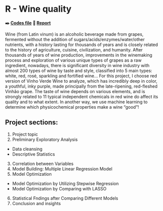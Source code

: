 # R - Wine quality

**:black_nib: [Codes file](https://github.com/Janette-Le/R-Wine-quality/blob/main/Codes.R)**
**:page_with_curl: [Report](https://github.com/Janette-Le/R-Wine-quality/blob/main/Report.pdf)**

Wine (from Latin vinum) is an alcoholic beverage made from grapes, fermented without the addition of sugars/acids/enzymes/water/other nutrients, with a history lasting for thousands of years and is closely related to the history of agriculture, cuisine, civilization, and humanity. 
After thousands of years of wine production, improvements in the winemaking process and exploration of various unique types of grapes as a raw ingredient, nowadays, there is significant diversity in wine industry with almost 200 types of wine by taste and style, classified into 5 main types: white, red, rosé, sparkling and fortified wine... For this project, I choose red version of Vinho Verde Wine to analyze, which has incredibly deep in color, a youthful, inky purple,  made principally from the late-ripening, red-fleshed Vinhão grape. 
The taste of wine depends on various elements, and is strongly related to 11 typical independent chemicals in red wine do affect its quality and to what extent. In another way, we use machine learning to determine which physicochemical properties make a wine “good”!

## Project sections:
1. Project topic
2. Preliminary Exploratory Analysis
  - Data cleansing
  - Descriptive Statistics
3. Correlation between Variables
4. Model Building: Multiple Linear Regression Model
5. Model Optimization
  - Model Optimization by Utilizing Stepwise Regression
  - Model Optimization by Comparing with LASSO
6. Statistical Fndings after Comparing Different Models 
7. Conclusion and insights
